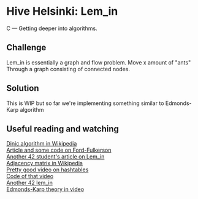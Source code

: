 # Hive Helsinki: Lem_in
C — Getting deeper into algorithms.

## Challenge
Lem_in is essentially a graph and flow problem. Move x amount of "ants" Through a graph consisting of connected nodes. 

## Solution
This is WIP but so far we're implementing something similar to Edmonds-Karp algorithm

## Useful reading and watching
[Dinic algorithm in Wikipedia](https://en.wikipedia.org/wiki/Dinic%27s_algorithm)\
[Article and some code on Ford-Fulkerson](https://sahebg.github.io/computersceince/Maximux-flow-ford-fulkarson-algorithm-c-program-example)\
[Another 42 student's article on Lem_in](https://medium.com/@jamierobertdawson/lem-in-finding-all-the-paths-and-deciding-which-are-worth-it-2503dffb893)\
[Adjacency matrix in Wikipedia](https://en.wikipedia.org/wiki/Adjacency_matrix)\
[Pretty good video on hashtables](https://www.youtube.com/watch?v=wg8hZxMRwcw)\
[Code of that video](https://github.com/engineer-man/youtube/tree/master/077)\
[Another 42 lem_in](https://git.42l.fr/amamy/Lem-in)\
[Edmonds-Karp theory in video](https://www.youtube.com/watch?v=RppuJYwlcI8&t=3s)

